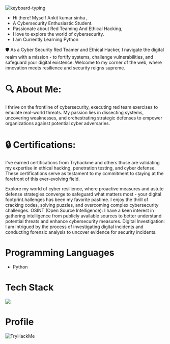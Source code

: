 
![keyboard-typing](https://github.com/Astersec/Astersec/assets/153685797/370af554-bcfd-4c1d-8b82-fda1ed1640d1)




-  Hi there! Myself  Ankit kumar sinha ,
-  A Cybersecurity Enthusiastic Student.
-  Passionate about Red Teaming And Ethical Hacking,
-  I love to  explore the world of cybersecurity.
-  I am Currently Learning Python 

🛡️ As a Cyber Security Red Teamer and Ethical Hacker, I navigate the digital realm with a mission - to fortify systems, challenge vulnerabilities, and safeguard your digital existence. Welcome to my corner of the web, where innovation meets resilience and security reigns supreme.

# 🔍 About Me:
I thrive on the frontline of cybersecurity, executing red team exercises to emulate real-world threats. My passion lies in dissecting systems, uncovering weaknesses, and orchestrating strategic defenses to empower organizations against potential cyber adversaries.

# 🔒 Certifications:
I've earned certifications from Tryhackme and others those are validating my expertise in ethical hacking, penetration testing, and cyber defense. These certifications serve as testament to my commitment to staying at the forefront of this ever-evolving field.

Explore my world of cyber resilience, where proactive measures and astute defense strategies converge to safeguard what matters most - your digital footprint.hallenges has been my favorite pastime. I enjoy the thrill of cracking codes, solving puzzles, and overcoming complex cybersecurity challenges.
OSINT (Open Source Intelligence): I have a keen interest in gathering intelligence from publicly available sources to better understand potential threats and enhance cybersecurity measures.
Digital Investigation: I am intrigued by the process of investigating digital incidents and conducting forensic analysis to uncover evidence for security incidents.

# Programming Languages
* Python

# Tech Stack 
<img src="https://camo.githubusercontent.com/a1b2dac5667822ee0d98ae6d799da61987fd1658dfeb4d2ca6e3c99b1535ebd8/68747470733a2f2f696d672e736869656c64732e696f2f62616467652f707974686f6e2d3336373041303f7374796c653d666f722d7468652d6261646765266c6f676f3d707974686f6e266c6f676f436f6c6f723d666664643534">

# Profile
<img src="https://tryhackme-badges.s3.amazonaws.com/4steroid.png" alt="TryHackMe">

